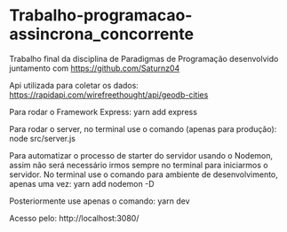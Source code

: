 # Trabalho-programacao-assincrona_concorrente
Trabalho final da disciplina de Paradigmas de Programação desenvolvido juntamento com https://github.com/Saturnz04

Api utilizada para coletar os dados: https://rapidapi.com/wirefreethought/api/geodb-cities

Para rodar o Framework Express: yarn add express

Para rodar o server, no terminal use o comando (apenas para produção): node src/server.js

Para automatizar o processo de starter do servidor usando o Nodemon, assim não será necessário irmos sempre no terminal
para iniciarmos o servidor. No terminal use o comando para ambiente de desenvolvimento, apenas uma vez: yarn add nodemon -D

Posteriormente use apenas o comando: yarn dev

Acesso pelo: http://localhost:3080/